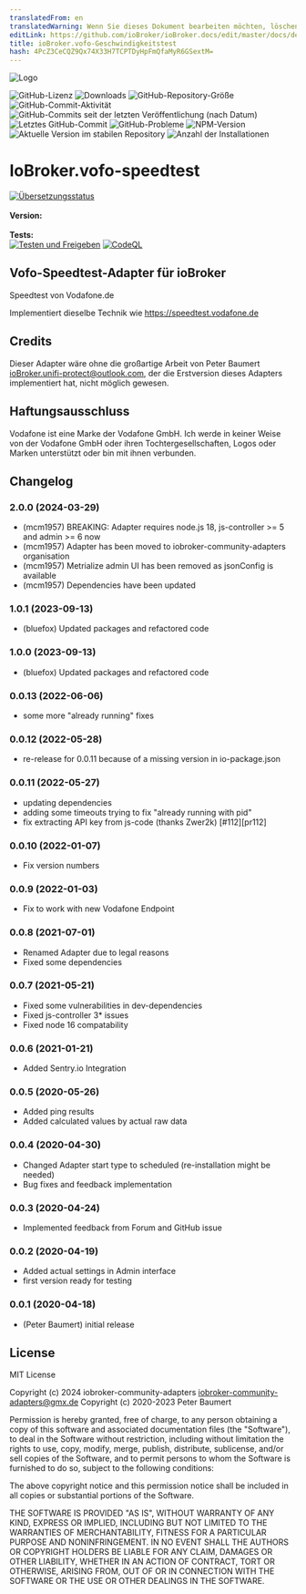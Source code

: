 ```yaml
---
translatedFrom: en
translatedWarning: Wenn Sie dieses Dokument bearbeiten möchten, löschen Sie bitte das Feld "translationsFrom". Andernfalls wird dieses Dokument automatisch erneut übersetzt
editLink: https://github.com/ioBroker/ioBroker.docs/edit/master/docs/de/adapterref/iobroker.vofo-speedtest/README.md
title: ioBroker.vofo-Geschwindigkeitstest
hash: 4PcZ3CeCQZ9Qx74X33H7TCPTDyHpFmQfaMyR6GSextM=
---
```

![Logo](../../../en/adapterref/iobroker.vofo-speedtest/admin/vofo-speedtest.png)

![GitHub-Lizenz](https://img.shields.io/github/license/iobroker-community-adapters/ioBroker.vofo-speedtest)
![Downloads](https://img.shields.io/npm/dm/iobroker.vofo-speedtest.svg)
![GitHub-Repository-Größe](https://img.shields.io/github/repo-size/iobroker-community-adapters/ioBroker.vofo-speedtestd)
![GitHub-Commit-Aktivität](https://img.shields.io/github/commit-activity/m/iobroker-community-adapters/ioBroker.vofo-speedtest)
![GitHub-Commits seit der letzten Veröffentlichung (nach Datum)](https://img.shields.io/github/commits-since/iobroker-community-adapters/ioBroker.vofo-speedtest/latest)
![Letztes GitHub-Commit](https://img.shields.io/github/last-commit/iobroker-community-adapters/ioBroker.vofo-speedtest)
![GitHub-Probleme](https://img.shields.io/github/issues/iobroker-community-adapters/ioBroker.vofo-speedtest)
![NPM-Version](http://img.shields.io/npm/v/iobroker.vofo-speedtest.svg)
![Aktuelle Version im stabilen Repository](https://iobroker.live/badges/vofo-speedtest-stable.svg)
![Anzahl der Installationen](https://iobroker.live/badges/vofo-speedtest-installed.svg)

# IoBroker.vofo-speedtest
[![Übersetzungsstatus](https://weblate.iobroker.net/widgets/adapters/-/vofo-speedtest/svg-badge.svg)](https://weblate.iobroker.net/engage/adapters/?utm_source=widget)</br> </br> **Version:** </br> </br> **Tests:** </br> [![Testen und Freigeben](https://github.com/iobroker-community-adapters/ioBroker.vofo-speedtest/actions/workflows/test-and-release.yml/badge.svg)](https://github.com/iobroker-community-adapters/ioBroker.vofo-speedtest/actions/workflows/test-and-release.yml) [![CodeQL](https://github.com/iobroker-community-adapters/ioBroker.vofo-speedtest/actions/workflows/github-code-scanning/codeql/badge.svg)](https://github.com/iobroker-community-adapters/ioBroker.vofo-speedtest/actions/workflows/github-code-scanning/codeql)

## Vofo-Speedtest-Adapter für ioBroker
Speedtest von Vodafone.de

Implementiert dieselbe Technik wie https://speedtest.vodafone.de

## Credits
Dieser Adapter wäre ohne die großartige Arbeit von Peter Baumert <ioBroker.unifi-protect@outlook.com>, der die Erstversion dieses Adapters implementiert hat, nicht möglich gewesen.

## Haftungsausschluss
Vodafone ist eine Marke der Vodafone GmbH. Ich werde in keiner Weise von der Vodafone GmbH oder ihren Tochtergesellschaften, Logos oder Marken unterstützt oder bin mit ihnen verbunden.

## Changelog
<!--
	Placeholder for the next version (at the beginning of the line):
	### **WORK IN PROGRESS**
-->
### 2.0.0 (2024-03-29)
* (mcm1957) BREAKING: Adapter requires node.js 18, js-controller >= 5 and admin >= 6 now
* (mcm1957) Adapter has been moved to iobroker-community-adapters organisation
* (mcm1957) Metrialize admin UI has been removed as jsonConfig is available
* (mcm1957) Dependencies have been updated

### 1.0.1 (2023-09-13)
* (bluefox) Updated packages and refactored code

### 1.0.0 (2023-09-13)
* (bluefox) Updated packages and refactored code

### 0.0.13 (2022-06-06)
* some more "already running" fixes

### 0.0.12 (2022-05-28)
* re-release for 0.0.11 because of a missing version in io-package.json

### 0.0.11 (2022-05-27)
* updating dependencies
* adding some timeouts trying to fix "already running with pid"
* fix extracting API key from js-code (thanks Zwer2k) [#112][pr112]

### 0.0.10 (2022-01-07)
* Fix version numbers

### 0.0.9 (2022-01-03)
* Fix to work with new Vodafone Endpoint

### 0.0.8 (2021-07-01)
* Renamed Adapter due to legal reasons
* Fixed some dependencies

### 0.0.7 (2021-05-21)
* Fixed some vulnerabilities in dev-dependencies
* Fixed js-controller 3* issues
* Fixed node 16 compatability

### 0.0.6 (2021-01-21)
* Added Sentry.io Integration

### 0.0.5 (2020-05-26)
* Added ping results
* Added calculated values by actual raw data

### 0.0.4 (2020-04-30)
* Changed Adapter start type to scheduled (re-installation might be needed)
* Bug fixes and feedback implementation

### 0.0.3 (2020-04-24)
* Implemented feedback from Forum and GitHub issue

### 0.0.2 (2020-04-19)
* Added actual settings in Admin interface
* first version ready for testing

### 0.0.1 (2020-04-18)
* (Peter Baumert) initial release

## License
MIT License

Copyright (c) 2024 iobroker-community-adapters <iobroker-community-adapters@gmx.de>
Copyright (c) 2020-2023 Peter Baumert

Permission is hereby granted, free of charge, to any person obtaining a copy
of this software and associated documentation files (the "Software"), to deal
in the Software without restriction, including without limitation the rights
to use, copy, modify, merge, publish, distribute, sublicense, and/or sell
copies of the Software, and to permit persons to whom the Software is
furnished to do so, subject to the following conditions:

The above copyright notice and this permission notice shall be included in all
copies or substantial portions of the Software.

THE SOFTWARE IS PROVIDED "AS IS", WITHOUT WARRANTY OF ANY KIND, EXPRESS OR
IMPLIED, INCLUDING BUT NOT LIMITED TO THE WARRANTIES OF MERCHANTABILITY,
FITNESS FOR A PARTICULAR PURPOSE AND NONINFRINGEMENT. IN NO EVENT SHALL THE
AUTHORS OR COPYRIGHT HOLDERS BE LIABLE FOR ANY CLAIM, DAMAGES OR OTHER
LIABILITY, WHETHER IN AN ACTION OF CONTRACT, TORT OR OTHERWISE, ARISING FROM,
OUT OF OR IN CONNECTION WITH THE SOFTWARE OR THE USE OR OTHER DEALINGS IN THE
SOFTWARE.